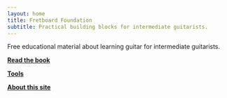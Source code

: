 ```yaml
---
layout: home
title: Fretboard Foundation
subtitle: Practical building blocks for intermediate guitarists.
---
```


Free educational material about learning guitar for intermediate guitarists.

<div class="font-larger" markdown="block">

**[Read the book](book.html)**

**[Tools](tools.html)**

**[About this site](about.html)**

</div>
